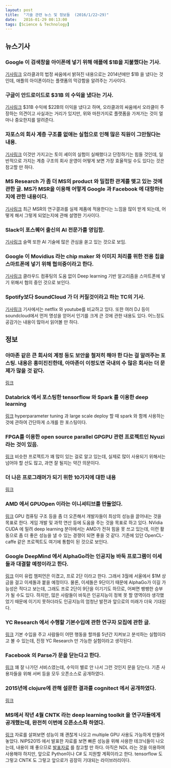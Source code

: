 ```yaml
---
layout: post
title:  "기술 관련 뉴스 및 정보들  (2016/1/22~29)"
date:   2016-01-29 00:13:00
tags: [Science & Technology]
---
```


## 뉴스기사 

### Google 이 검색창을 아이폰에 넣기 위해 애플에 $1B을 지불했다는 기사.
[기사링크](http://www.bloomberg.com/news/articles/2016-01-22/google-paid-apple-1-billion-to-keep-search-bar-on-iphone)
오라클과의 법정 싸움에서 밝혀진 내용으로는 2014년에만 $1B 을 냈다는 것인데, 애플의 아이폰이라는 플랫폼의 막강함을 알려주는 기사이다.

### 구글이 안드로이드로 $31B 의 수익을 냈다는 기사.
[기사링크](http://www.bloomberg.com/news/articles/2016-01-21/google-s-android-generates-31-billion-revenue-oracle-says-ijor8hvt)
$31B 수익에 $22B의 이익을 냈다고 하며, 오라클과의 싸움에서 오라클이 주장하는 의견이고 사실과는 거리가 있지만, 위와 마찬가지로 플랫폼을 가져가는 것이 얼마나 중요한지를 알려준다.

### 자포스의 회사 계층 구조를 없애는 실험으로 인해 많은 직원이 그만뒀다는 내용.
[기사링크](http://www.theatlantic.com/business/archive/2016/01/zappos-holacracy-hierarchy/424173/?single_page=true)
이것만 가지고는 토이 셰이의 실험이 실패했다고 단정하기는 힘들 것인데, 일반적으로 가지는 계층 구조의 회사 운영이 어떻게 보면 가장 효율적일 수도 있다는 것은 참고할 만 하다.

### MS Research 가 좀 더 MS의 product 와 밀접한 관계를 맺고 있는 것에 관한 글. MS가 MSR을 이용해 어떻게 Google 과 Facebook 에 대항하는 지에 관한 내용이다.
[기사링크](http://www.bloomberg.com/features/2016-microsoft-research/)
최근 MSR의 연구결과를 실제 제품에 적용한다는 느낌을 많이 받게 되는데, 어떻게 해서 그렇게 되었는지에 관해 설명한 기사이다.

### Slack이 포스퀘어 출신의 AI 전문가를 영입함.
[기사링크](http://fortune.com/2016/01/26/slack-foursquare-artificial-intelligence-noah-weiss/)
슬랙 또한 AI 기술에 많은 관심을 쏟고 있는 것으로 보임.

### Google 이 Movidius 라는 chip maker 와 이미지 처리를 위한 전용 칩을 스마트폰에 넣기 위해 협의중이라고 한다.
[기사링크](http://blogs.wsj.com/digits/2016/01/27/google-to-make-that-smartphones-recognize-faces/)
클라우드 컴퓨팅의 도움 없이 Deep learning 기반 알고리즘을 스마트폰에 넣기 위해서 협의 중인 것으로 보인다.

### Spotify보다 SoundCloud 가 더 커질것이라고 하는 TC의 기사.
[기사링크](http://techcrunch.com/2016/01/24/why-soundcloud-will-be-worth-more-than-spotify)
기사에서는 netflix 와 youtube를 비교하고 있다. 또한 여러 DJ 등이 soundcloud에서 먼저 명성을 얻어서 인기를 크게 큰 것에 관한 내용도 있다. 어느정도 공감가는 내용이 많아서 읽어볼 만 하다.



## 정보

### 아마존 같은 큰 회사의 계정 등도 보안을 철저히 해야 한 다는 걸 알려주는 포스팅. 내용은 흥미진진한데, 아마존이 이정도면 국내의 수 많은 회사는 더 문제가 많을 것 같다.
[링크](https://medium.com/@espringe/amazon-s-customer-service-backdoor-be375b3428c4#.dvspc58es)

### Databrick 에서 포스팅한 tensorflow 와 Spark 를 이용한 deep learning
[링크](https://databricks.com/blog/2016/01/25/deep-learning-with-spark-and-tensorflow.html)
hyperparameter tuning 과 large scale deploy 할 때 spark 와 함께 사용하는 것에 관하여 간단하게 소개를 한 포스팅이다.

### FPGA를 이용한 open source parallel GPGPU 관련 프로젝트인 Nyuzi 라는 것이 있음.
[링크](http://nyuzi.org/)
비슷한 프로젝트가 꽤 많이 있는 걸로 알고 있는데, 실제로 많이 사용되기 위해서는 넘어야 할 산도 많고, 과연 잘 될지는 약간 의문이다.

### 더 나은 프로그래머가 되기 위한 10가지에 대한 내용
[링크](http://www.codeshare.co.uk/blog/10-golden-rules-for-becoming-a-better-programmer/)

### AMD 에서 GPUOpen 이라는 이니셔티브를 만들었다.
[링크](http://gpuopen.com/welcometogpuopen/)
GPU 컴퓨팅 구조 등을 좀 더 오픈해서 개발자들이 최상의 성능을 끌어내는 것을 목표로 한다. 게임 개발 및 과학 연산 등에 도움을 주는 것을 목표로 하고 있다. NVidia CUDA 에 밀려 deep learning 분야에서는 AMD가 전혀 힘을 못 쓰고 있는데, 이런 활동으로 좀 더 좋은 성능을 낼 수 있는 경쟁이 되면 좋을 것 같다. 기존에 있던 OpenCL-caffe 같은 프로젝트도 여기에 통합이 된 것으로 보인다.

### Google DeepMind 에서 AlphaGo라는 인공지능 바둑 프로그램이 이세돌과 대결할 예정이라고 한다.
[링크](http://googleresearch.blogspot.kr/2016/01/alphago-mastering-ancient-game-of-go.html)
이미 유럽 챔피언은 이겼고, 프로 2단 이라고 한다. 그래서 3월에 서울에서 $1M 상금을 걸고 이세돌과 붙을 예정이다. 물론, 이세돌은 9단이기 때문에 AlphaGo가 이길 가능성은 적다고 보는데, 그래도 프로 2단이 9단을 이기기도 하므로, 어쩌면 팽팽한 승부가 될 수도 있다.  하지만, 많은 사람들이 바둑은 인공지능이 정복 못 할 영역이라 생각했었기 때문에 이기지 못하더라도 인공지능의 엄청난 발전과 앞으로의 미래가 더욱 기대된다.

### YC Research 에서 수행할 기본수입에 관한 연구자 모집에 관한 글.
[링크](https://blog.ycombinator.com/basic-income)
기본 수입을 주고 사람들이 어떤 행동을 할까를 5년간 지켜보고 분석하는 실험이라고 볼 수 있는데, 진정 YC Research 만 가능한 실험이라고 생각된다.

### Facebook 의 Parse가 문을 닫는다고 한다.
[링크](http://blog.parse.com/announcements/moving-on/)
꽤 잘 나가던 서비스였는데, 수익이 별로 안 나서 그런 것인지 문을 닫는다. 기존 사용자들을 위해 서버 등을 모두 오픈소스로 공개하였다.

### 2015년에 clojure에 관해 설문한 결과를 cognitect 에서 공개하였다.
[링크](http://blog.cognitect.com/blog/2016/1/28/state-of-clojure-2015-survey-results)

### MS에서 작년 4월 CNTK 라는 deep learning toolkit 을 연구자들에게 공개했는데, 완전히 이번에 오픈소스화 하였다.
[링크](https://github.com/Microsoft/CNTK)
자료를 살펴보면 성능이 꽤 괜찮게 나오고 multiple GPU 사용도 가능하게 만들어 놓았다. NIPS2015 에서 발표한 자료를 보면 빠른 성능을 위해 사용한 테크닉들이 나오는데, 내용이 꽤 좋으므로 [발표자료](https://github.com/Microsoft/CNTK/blob/master/Documentation/Tutorial/CNTK-Tutorial-NIPS2015.pdf) 를 참고할 만 하다. 아직은 NDL 라는 것을 이용하여 사용해야 하지만, 앞으로 Python이나 C# 도 지원할 계획이라고 한다. tensorflow 도 그렇고 CNTK 도 그렇고 앞으로가 굉장히 기대되는 라이브러리이다. 

